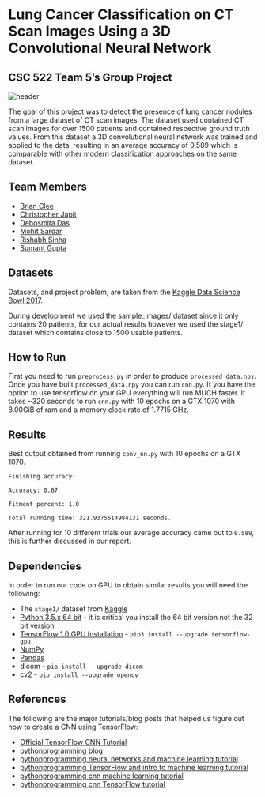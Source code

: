 # Lung Cancer Classification on CT Scan Images Using a 3D Convolutional Neural Network
## CSC 522 Team 5’s Group Project

![header](https://www.kaggle.io/svf/1028993/84c1f676416439fdd579990e4105d8c7/__results___files/__results___7_1.png)

The goal of this project was to detect the presence of lung cancer nodules from a large dataset of CT scan images. The dataset used contained CT scan images for over 1500 patients and contained respective ground truth values. From this dataset a 3D convolutional neural network was trained and applied to the data, resulting in an average accuracy of 0.589 which is comparable with other modern classification approaches on the same dataset.

## Team Members
- [Brian Clee](https://github.com/cleebp)
- [Christopher Japit](https://github.com/cjapit)
- [Debosmita Das](https://github.com/debosmitadas28)
- [Mohit Sardar](https://github.com/mohits19)
- [Rishabh Sinha](https://github.com/Rishabh2693)
- [Sumant Gupta](https://github.com/skgupta2)

## Datasets

Datasets, and project problem, are taken from the [Kaggle Data Science Bowl 2017](https://www.kaggle.com/c/data-science-bowl-2017/data).

During development we used the sample_images/ dataset since it only contains 20 patients, for our actual results however we used the stage1/ dataset which contains close to 1500 usable patients.

## How to Run

First you need to run `preprocess.py` in order to produce `processed_data.npy`. Once you have built `processed_data.npy` you can run `cnn.py`. If you have the option to use tensorflow on your GPU everything will run MUCH faster. It takes ~320 seconds to run `cnn.py` with 10 epochs on a GTX 1070 with 8.00GiB of ram and a memory clock rate of 1.7715 GHz.

## Results

Best output obtained from running `conv_nn.py` with 10 epochs on a GTX 1070.

`Finishing accuracy:`

`Accuracy: 0.67`

`fitment percent: 1.0`

`Total running time: 321.9375514984131 seconds.`

After running for 10 different trials our average accuracy came out to `0.589`, this is further discussed in our report.

## Dependencies

In order to run our code on GPU to obtain similar results you will need the following:
- The `stage1/` dataset from [Kaggle](https://www.kaggle.com/c/data-science-bowl-2017/data)
- [Python 3.5.x 64 bit](https://www.python.org/downloads/release/python-352/) - it is critical you install the 64 bit version not the 32 bit version
- [TensorFlow 1.0 GPU Installation](https://www.tensorflow.org/install/install_windows) - `pip3 install --upgrade tensorflow-gpu`
- [NumPy](http://www.numpy.org/)
- [Pandas](http://pandas.pydata.org/)
- dicom - `pip install --upgrade dicom`
- cv2 - `pip install --upgrade opencv`

## References

The following are the major tutorials/blog posts that helped us figure out how to create a CNN using TensorFlow:
- [Official TensorFlow CNN Tutorial](https://www.tensorflow.org/tutorials/deep_cnn)
- [pythonprogramming blog](https://pythonprogramming.net/)
- [pythonprogramming neural networks and machine learning tutorial](https://pythonprogramming.net/neural-networks-machine-learning-tutorial/)
- [pythonprogramming TensorFlow and intro to machine learning tutorial](https://pythonprogramming.net/tensorflow-introduction-machine-learning-tutorial/)
- [pythonprogramming cnn machine learning tutorial](https://pythonprogramming.net/convolutional-neural-network-cnn-machine-learning-tutorial/)
- [pythonprogramming cnn TensorFlow tutorial](https://pythonprogramming.net/cnn-tensorflow-convolutional-nerual-network-machine-learning-tutorial/)
